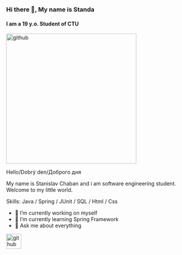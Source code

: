 ### Hi there 👋, My name is Standa
#### I am a 19 y.o. Student of CTU
<img src='http://programmermemes.com/wp-content/uploads/2021/02/1614313094_597_126619378_152062346648958_3265942942695692444_n.jpg' alt='github' height='350'>

Hello/Dobrý den/Доброго дня 

My name is Stanislav Chaban and i am software engineering student. Welcome to my little world.


Skills: Java / Spring / JUnit /  SQL / Html / Css

- 🔭 I’m currently working on myself 
- 🌱 I’m currently learning Spring Framework
- 💬 Ask me about everything 


[<img src='https://cdn.jsdelivr.net/npm/simple-icons@3.0.1/icons/github.svg' alt='github' height='40'>](https://github.com/chabasta)

